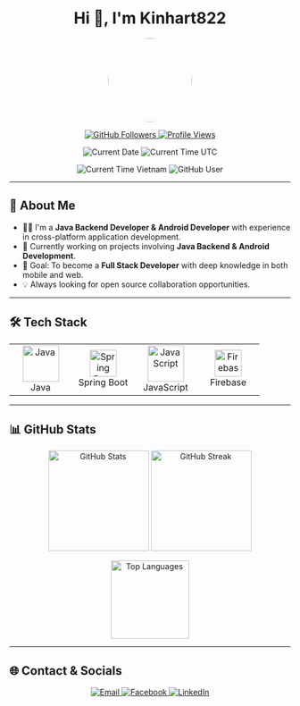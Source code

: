 <h1 align="center">Hi 👋, I'm Kinhart822</h1>

<p align="center">
  <img src="https://github.com/Kinhart822.png" width="150" height="150" style="border-radius:50%" />
</p>

<p align="center">
  <a href="https://github.com/Kinhart822">
    <img src="https://img.shields.io/github/followers/Kinhart822?label=Followers&style=social" alt="GitHub Followers">
  </a>
  <a href="https://github.com/Kinhart822">
    <img src="https://badges.pufler.dev/visits/Kinhart822/Kinhart822?color=blue&style=flat&logo=github" alt="Profile Views">
  </a>
</p>

<div align="center">
  <p>
    <img src="https://img.shields.io/badge/Date (UTC)-2025--04--27-blue?style=flat&logo=github" alt="Current Date">
    <img src="https://img.shields.io/badge/Time (UTC)-07:10:51-blueviolet?style=flat&logo=clockify" alt="Current Time UTC">
  </p>
  <p>
    <img src="https://img.shields.io/badge/Time (Vietnam)-14:10:51_GMT+7-orange?style=flat&logo=clockify" alt="Current Time Vietnam">
    <img src="https://img.shields.io/badge/User-Kinhart822-success?style=flat&logo=github" alt="GitHub User">
  </p>
</div>

---

## 🚀 About Me

- 👨‍💻 I'm a **Java Backend Developer & Android Developer** with experience in cross-platform application development.
- 🔭 Currently working on projects involving **Java Backend & Android Development**.
- 🎯 Goal: To become a **Full Stack Developer** with deep knowledge in both mobile and web.
- 💡 Always looking for open source collaboration opportunities.
---

## 🛠️ Tech Stack

<table align="center">
  <tr>
    <td align="center" width="96">
      <img src="https://techstack-generator.vercel.app/java-icon.svg" alt="Java" width="65" height="65" />
      <br>Java
    </td>
    <td align="center" width="96">
      <img src="https://skillicons.dev/icons?i=spring" width="48" height="48" alt="Spring Boot" />
      <br>Spring Boot
    </td>
    <td align="center" width="96">
      <img src="https://techstack-generator.vercel.app/js-icon.svg" alt="JavaScript" width="65" height="65" />
      <br>JavaScript
    </td>
    <td align="center" width="96">
      <img src="https://skillicons.dev/icons?i=firebase" width="48" height="48" alt="Firebase" />
      <br>Firebase
    </td>
  </tr>
</table>

---

## 📊 GitHub Stats

<p align="center">
  <img src="https://github-readme-stats.vercel.app/api?username=Kinhart822&show_icons=true&theme=github_dark" height="180" alt="GitHub Stats" />
  <img src="https://github-readme-streak-stats.herokuapp.com/?user=Kinhart822&theme=github-dark&hide_border=true" height="180" alt="GitHub Streak" />
</p>

<p align="center">
  <img src="https://github-readme-stats.vercel.app/api/top-langs/?username=Kinhart822&layout=compact&theme=github_dark" height="140" alt="Top Languages" />
</p>

---

## 🌐 Contact & Socials

<p align="center">
  <a href="mailto:huongpham71@gmail.com">
    <img src="https://img.shields.io/badge/Email-huongpham71@gmail.com-red?style=flat&logo=gmail&logoColor=white" alt="Email">
  </a>
  <a href="https://www.facebook.com/hoanghoang.pham.7311">
    <img src="https://img.shields.io/badge/Facebook-%231877F2.svg?style=flat&logo=facebook&logoColor=white" alt="Facebook">
  </a>
  <a href="https://www.linkedin.com/in/hoanganh-phamhoanganh-449908315/">
    <img src="https://img.shields.io/badge/LinkedIn-%230077B5.svg?style=flat&logo=linkedin&logoColor=white" alt="LinkedIn">
  </a>
</p>
